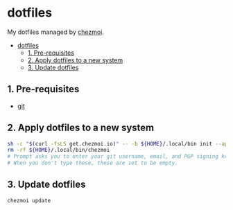 # dotfiles

My dotfiles managed by [chezmoi](https://www.chezmoi.io/).

- [dotfiles](#dotfiles)
  - [1. Pre-requisites](#1-pre-requisites)
  - [2. Apply dotfiles to a new system](#2-apply-dotfiles-to-a-new-system)
  - [3. Update dotfiles](#3-update-dotfiles)

## 1. Pre-requisites

- [git](https://git-scm.com/)

## 2. Apply dotfiles to a new system

```bash
sh -c "$(curl -fsLS get.chezmoi.io)" -- -b ${HOME}/.local/bin init --apply poponta1218 && \
rm -rf ${HOME}/.local/bin/chezmoi
# Prompt asks you to enter your git username, email, and PGP signing key.
# When you don't type these, these are set to be empty.
```

## 3. Update dotfiles

```bash
chezmoi update
```
